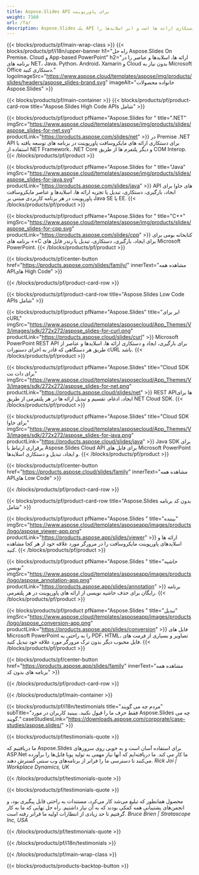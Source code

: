 ```yaml
---
title: Aspose.Slides API برای پاورپوینت
weight: 7160
url: /fa/
description: Aspose.Slides یک API پاورپوینت برای دستکاری ارائه ها است و ابر اسلایدها را API ابری ارائه می دهد.
---
```


{{< blocks/products/pf/main-wrap-class >}}
{{< blocks/products/pf/i18n/upper-banner h1="راه حل Aspose.Slides On Premise، Cloud و App-based PowerPoint" h2="ارائه ها، اسلایدها و عناصر را در برنامه های NET، Java، Python، Android، Xamarin و Cloud بدون نیاز به Microsoft Office دستکاری کنید." logoImageSrc="https://www.aspose.cloud/templates/aspose/img/products/slides/headers/aspose_slides-brand.svg" imageAlt="خانواده محصولات Aspose.Slides" >}}

{{< blocks/products/pf/main-container >}}
{{< blocks/products/pf/product-card-row title="Aspose.Slides High Code APIs شامل" >}}

{{< blocks/products/pf/product pfName="Aspose.Slides for " title=".NET" imgSrc="https://www.aspose.cloud/templates/aspose/img/products/slides/aspose_slides-for-net.svg" productLink="https://products.aspose.com/slides/net" >}}
در Premise .NET API برای دستکاری ارائه های مایکروسافت پاورپوینت در برنامه های توسعه یافته با استفاده از NET Framework، .NET Core و دیگر پلتفرم ها از طریق COM Interop.
{{< /blocks/products/pf/product >}}

{{< blocks/products/pf/product pfName="Aspose.Slides for " title="Java" imgSrc="https://www.aspose.cloud/templates/aspose/img/products/slides/aspose_slides-for-java.svg" productLink="https://products.aspose.com/slides/java" >}}
API های جاوا برای ایجاد، بارگیری، دستکاری، تبدیل یا تجزیه ارائه ها، اسلایدها و عناصر مایکروسافت پاورپوینت در هر برنامه کاربردی مبتنی بر Java SE یا EE.
{{< /blocks/products/pf/product >}}

{{< blocks/products/pf/product pfName="Aspose.Slides for " title="C++" imgSrc="https://www.aspose.cloud/templates/aspose/img/products/slides/aspose_slides-for-cpp.svg" productLink="https://products.aspose.com/slides/cpp" >}}
کتابخانه بومی برای برنامه های ++C برای ایجاد، بارگیری، دستکاری، تبدیل یا رندر فایل های Microsoft PowerPoint.
{{< /blocks/products/pf/product >}}

{{< blocks/products/pf/center-button href="https://products.aspose.com/slides/family/" innerText="مشاهده همه APIهای High Code" >}}

{{< /blocks/products/pf/product-card-row >}}

{{< blocks/products/pf/product-card-row title="Aspose.Slides Low Code APIs شامل" >}}

{{< blocks/products/pf/product pfName="Aspose.Slides" title="ابر برای cURL" imgSrc="https://www.aspose.cloud/templates/asposecloud/App_Themes/V3/images/sdk/272x272/aspose_slides-for-curl.png" productLink="https://products.aspose.cloud/slides/curl" >}}
Microsoft PowerPoint REST API برای بارگیری، ایجاد و دستکاری ارائه ها، اسلایدها و عناصر از طریق هر دستگاهی که قادر به اجرای دستورات cURL باشد.
{{< /blocks/products/pf/product >}}

{{< blocks/products/pf/product pfName="Aspose.Slides" title="Cloud SDK برای دات نت" imgSrc="https://www.aspose.cloud/templates/asposecloud/App_Themes/V3/images/sdk/272x272/aspose_slides-for-net.png" productLink="https://products.aspose.cloud/slides/net" >}}
REST APIها برای ایجاد، ادغام، تقسیم و تبدیل ارائه ها در هر پلتفرمی از طریق NET Cloud SDK.
{{< /blocks/products/pf/product >}}

{{< blocks/products/pf/product pfName="Aspose.Slides" title="Cloud SDK برای جاوا" imgSrc="https://www.aspose.cloud/templates/asposecloud/App_Themes/V3/images/sdk/272x272/aspose_slides-for-java.png" productLink="https://products.aspose.cloud/slides/java" >}}
Java SDK برای برقراری ارتباط با Aspose.Slides Cloud API برای فایل های Microsoft PowerPoint و ایجاد، تبدیل و دستکاری اسلایدها.
{{< /blocks/products/pf/product >}}

{{< blocks/products/pf/center-button href="https://products.aspose.cloud/slides/family" innerText="مشاهده همه APIهای Low Code" >}}

{{< /blocks/products/pf/product-card-row >}}

{{< blocks/products/pf/product-card-row title="Aspose.Slides بدون کد برنامه شامل" >}}

{{< blocks/products/pf/product pfName="Aspose.Slides " title="بیننده" imgSrc="https://www.aspose.cloud/templates/asposeapp/images/products/logo/aspose_viewer-app.png" productLink="https://products.aspose.app/slides/viewer" >}}
ارائه ها و اسلایدهای پاورپوینت مایکروسافت را در مرورگر مورد علاقه خود از هر کجا مشاهده کنید.
{{< /blocks/products/pf/product >}}

{{< blocks/products/pf/product pfName="Aspose.Slides " title="حاشیه نویسی" imgSrc="https://www.aspose.cloud/templates/asposeapp/images/products/logo/aspose_annotation-app.png" productLink="https://products.aspose.app/slides/annotation" >}}
برنامه رایگان برای حذف حاشیه نویسی از ارائه های پاورپوینت در هر پلتفرمی.
{{< /blocks/products/pf/product >}}

{{< blocks/products/pf/product pfName="Aspose.Slides " title="تبدیل" imgSrc="https://www.aspose.cloud/templates/asposeapp/images/products/logo/aspose_conversion-app.png" productLink="https://products.aspose.app/slides/conversion" >}}
فایل های Microsoft PowerPoint را به راحتی به PDF، HTML، تصاویر و بسیاری از فرمت های فایل محبوب دیگر بدون ترک مرورگر مورد علاقه خود تبدیل کنید.
{{< /blocks/products/pf/product >}}

{{< blocks/products/pf/center-button href="https://products.aspose.app/slides/family" innerText="مشاهده همه برنامه های بدون کد" >}}

{{< /blocks/products/pf/product-card-row >}}

{{< /blocks/products/pf/main-container >}}

{{< blocks/products/pf/i18n/testimonials title="مردم چه می گویند" subTitle="فقط حرف ما را قبول نکنید. ببینید کاربران در مورد Aspose.Slides چه می گویند." caseStudiesLink="https://downloads.aspose.com/corporate/case-studies/aspose.slides/" >}}

{{< blocks/products/pf/testimonials-quote >}}
<p class="first">
ما دریافتیم که Aspose.Slides برای استفاده آسان است و به خوبی روی سرورهای ASP.Net ما کار می کند. ما دریافته‌ایم که آنها نیاز مهمی به تولید پویا فایل‌ها را برآورده می‌کنند تا دسترسی ما را فراتر از برنامه‌های وب سنتی گسترش دهند.
 <em>
  Rick Joi | Workplace Dynamics, UK
 </em>
</p>

{{< /blocks/products/pf/testimonials-quote >}}

{{< blocks/products/pf/testimonials-quote >}}
<p class="second">
محصول همانطور که تبلیغ می‌شد کار می‌کرد، مستندات به راحتی قابل پیگیری بود، و انجمن‌های پشتیبانی همه کمکی بودند که به آن نیاز داشتیم. راه حل نهایی که ما به کار گرفتیم تا حد زیادی از انتظارات اولیه ما فراتر رفته است.
 <em>
  Bruce Brien | Stratascope Inc, USA
 </em>
</p>

{{< /blocks/products/pf/testimonials-quote >}}

{{< /blocks/products/pf/i18n/testimonials >}}

{{< /blocks/products/pf/main-wrap-class >}}

{{< blocks/products/products-backtop-button >}}